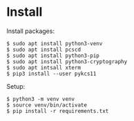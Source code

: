 # Install
Install packages:
```
$ sudo apt install python3-venv
$ sudo apt install pcscd
$ sudo apt install python3-pip
$ sudo apt install python3-cryptography
$ sudo apt intsall xterm
$ pip3 install --user pykcs11
```
Setup:
```
$ python3 -m venv venv 
$ source venv/bin/activate 
$ pip install -r requirements.txt
```


